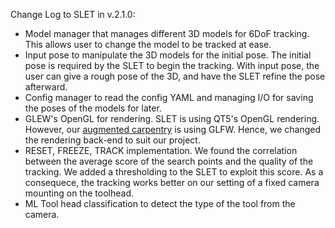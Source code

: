 Change Log to SLET in v.2.1.0:
- Model manager that manages different 3D models for 6DoF tracking. This allows user to change the model to be tracked at ease.
- Input pose to manipulate the 3D models for the initial pose. The initial pose is required by the SLET to begin the tracking. With input pose, the user can give a rough pose of the 3D, and have the SLET refine the pose afterward.
- Config manager to read the config YAML and managing I/O for saving the poses of the models for later.
- GLEW's OpenGL for rendering. SLET is using QT5's OpenGL rendering. However, our [augmented carpentry](https://github.com/ibois-epfl/augmented-carpentry) is using GLFW. Hence, we changed the rendering back-end to suit our project.
- RESET, FREEZE, TRACK implementation. We found the correlation between the average score of the search points and the quality of the tracking. We added a thresholding to the SLET to exploit this score. As a consequece, the tracking works better on our setting of a fixed camera mounting on the toolhead.
- ML Tool head classification to detect the type of the tool from the camera.